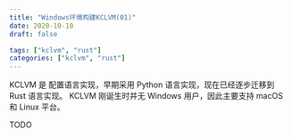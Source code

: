 ```yaml
---
title: "Windows环境构建KCLVM(01)"
date: 2020-10-10
draft: false

tags: ["kclvm", "rust"]
categories: ["kclvm", "rust"]
---
```


KCLVM 是 配置语言实现，早期采用 Python 语言实现，现在已经逐步迁移到 Rust 语言实现。
KCLVM 刚诞生时并无 Windows 用户，因此主要支持 macOS 和 Linux 平台。

TODO
